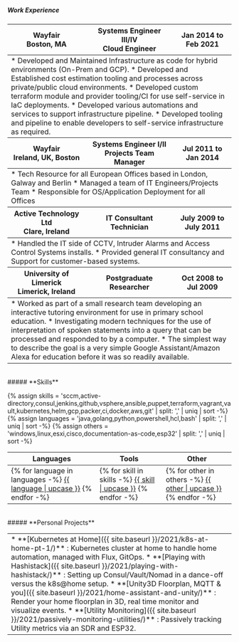 
##### **Work Experience**

<table>
<tr>
<thead>
<th>Wayfair<br>Boston, MA</th>
<th>Systems Engineer III/IV<br>Cloud Engineer</th>
<th>Jan 2014 to Feb 2021</th>
</thead>
</tr>
<tr><td colspan="3">
* Developed and Maintained Infrastructure as code for hybrid environments (On-Prem and GCP).
* Developed and Established cost estimation tooling and processes across private/public cloud environments.
* Developed custom terraform module and provider tooling/CI for use self-service in IaC deployments.
* Developed various automations and services to support infrastructure pipeline.
* Developed tooling and pipeline to enable developers to self-service infrastructure as required.
</td></tr>

<tr>
<thead>
<th>Wayfair<br>Ireland, UK, Boston</th>
<th>Systems Engineer I/II<br>Projects Team Manager</th>
<th>Jul 2011 to Jan 2014</th>
</thead>
</tr>
<tr><td colspan="3">
* Tech Resource for all European Offices based in London, Galway and Berlin
* Managed a team of IT Engineers/Projects Team
* Responsible for OS/Application Deployment for all Offices
</td></tr>

<tr>
<thead>
<th>Active Technology Ltd<br>Clare, Ireland</th>
<th>IT Consultant<br>Technician</th>
<th>July 2009 to July 2011</th>
</thead>
</tr>
<tr><td colspan="3">
* Handled the IT side of CCTV, Intruder Alarms and Access Control Systems installs.
* Provided general IT consultancy and Support for customer-based systems.
</td></tr>

<tr>
<thead>
<th>University of Limerick<br>Limerick, Ireland</th>
<th>Postgraduate Researcher</th>
<th>Oct 2008 to Jul 2009</th>
</thead>
</tr>
<tr><td colspan="3">
* Worked as part of a small research team developing an interactive tutoring environment for use in primary school education.
* Investigating modern techniques for the use of interpretation of spoken statements into a query that can be processed and responded to by a computer.  
* The simplest way to describe the goal is a very simple Google Assistant/Amazon Alexa for education before it was so readily available.
</td></tr>
</table>

<div class="pagebreak"></div>
<br>
##### **Skills**

{% assign skills    = 'sccm,active-directory,consul,jenkins,github,vsphere,ansible,puppet,terraform,vagrant,vault,kubernetes,helm,gcp,packer,ci,docker,aws,git' | split: ',' | uniq | sort -%}
{% assign languages = 'java,golang,python,powershell,hcl,bash' | split: ',' | uniq | sort -%}
{% assign others    = 'windows,linux,esxi,cisco,documentation-as-code,esp32' | split: ',' | uniq | sort -%}

<table>
<tr>
<thead>
<th>Languages</th>
<th>Tools</th>
<th>Other</th>
</thead>
</tr>
<tr>
<td>
<div style="display: inline" class="language-small">
  {% for language in languages -%}
    <a href="{{ site.baseurl }}/tags/#{{ language }}">{{ language | upcase }}</a>
  {% endfor -%}
  <br>
</div>
</td>
<td>
<div style="display: inline" class="tool-small">
  {% for skill in skills -%}
    <a href="{{ site.baseurl }}/tags/#{{ skill }}">{{ skill | upcase }}</a>
  {% endfor -%}
  <br>
</div>
</td>
<td>
<div style="display: inline" class="tags-small">
  {% for other in others -%}
    <a href="{{ site.baseurl }}/tags/#{{ other }}">{{ other | upcase }}</a>
  {% endfor -%}
  <br>
</div>
</td>
</tr>
</table>

<br>
##### **Personal Projects**

<table>
<tr><td>
* **[Kubernetes at Home]({{ site.baseurl }}/2021/k8s-at-home-pt-1/)** : Kubernetes cluster at home to handle home automation, managed with Flux, GitOps.
* **[Playing with Hashistack]({{ site.baseurl }}/2021/playing-with-hashistack/)** : Setting up Consul/Vault/Nomad in a dance-off versus the k8s@home setup.
* **[Unity3D Floorplan, MQTT & you]({{ site.baseurl }}/2021/home-assistant-and-unity/)** : Render your home floorplan in 3D, real time monitor and visualize events.
* **[Utility Monitoring]({{ site.baseurl }}/2021/passively-monitoring-utilities/)** : Passively tracking Utility metrics via an SDR and ESP32.
</td></tr>
</table>
